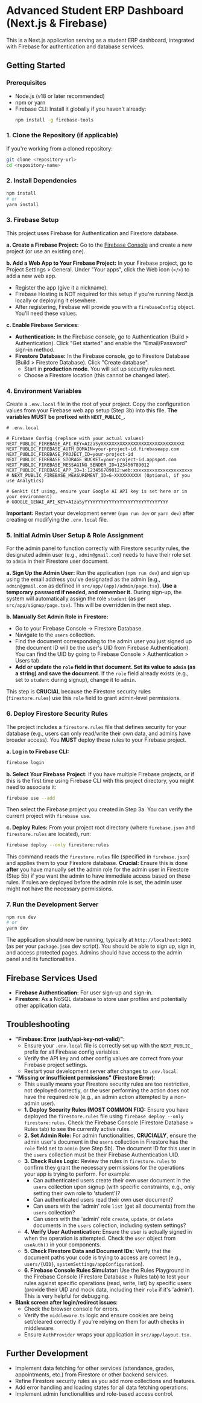 
# Advanced Student ERP Dashboard (Next.js & Firebase)

This is a Next.js application serving as a student ERP dashboard, integrated with Firebase for authentication and database services.

## Getting Started

### Prerequisites

*   Node.js (v18 or later recommended)
*   npm or yarn
*   Firebase CLI: Install it globally if you haven't already:
    ```bash
    npm install -g firebase-tools
    ```

### 1. Clone the Repository (if applicable)

If you're working from a cloned repository:
```bash
git clone <repository-url>
cd <repository-name>
```

### 2. Install Dependencies

```bash
npm install
# or
yarn install
```

### 3. Firebase Setup

This project uses Firebase for Authentication and Firestore database.

**a. Create a Firebase Project:**
   Go to the [Firebase Console](https://console.firebase.google.com/) and create a new project (or use an existing one).

**b. Add a Web App to Your Firebase Project:**
   In your Firebase project, go to Project Settings > General. Under "Your apps", click the Web icon (`</>`) to add a new web app.
   - Register the app (give it a nickname).
   - Firebase Hosting is NOT required for this setup if you're running Next.js locally or deploying it elsewhere.
   - After registering, Firebase will provide you with a `firebaseConfig` object. You'll need these values.

**c. Enable Firebase Services:**
   - **Authentication:** In the Firebase console, go to Authentication (Build > Authentication). Click "Get started" and enable the "Email/Password" sign-in method.
   - **Firestore Database:** In the Firebase console, go to Firestore Database (Build > Firestore Database). Click "Create database".
     - Start in **production mode**. You will set up security rules next.
     - Choose a Firestore location (this cannot be changed later).

### 4. Environment Variables

Create a `.env.local` file in the root of your project. Copy the configuration values from your Firebase web app setup (Step 3b) into this file.
**The variables MUST be prefixed with `NEXT_PUBLIC_`.**

```env
# .env.local

# Firebase Config (replace with your actual values)
NEXT_PUBLIC_FIREBASE_API_KEY=AIzaSyXXXXXXXXXXXXXXXXXXXXXXXXXXXXXXX
NEXT_PUBLIC_FIREBASE_AUTH_DOMAIN=your-project-id.firebaseapp.com
NEXT_PUBLIC_FIREBASE_PROJECT_ID=your-project-id
NEXT_PUBLIC_FIREBASE_STORAGE_BUCKET=your-project-id.appspot.com
NEXT_PUBLIC_FIREBASE_MESSAGING_SENDER_ID=123456789012
NEXT_PUBLIC_FIREBASE_APP_ID=1:123456789012:web:xxxxxxxxxxxxxxxxxxxxxx
# NEXT_PUBLIC_FIREBASE_MEASUREMENT_ID=G-XXXXXXXXXX (Optional, if you use Analytics)

# Genkit (if using, ensure your Google AI API key is set here or in your environment)
# GOOGLE_GENAI_API_KEY=AIzaSyYYYYYYYYYYYYYYYYYYYYYYYYYYYYYYY
```

**Important:** Restart your development server (`npm run dev` or `yarn dev`) after creating or modifying the `.env.local` file.

### 5. Initial Admin User Setup & Role Assignment

For the admin panel to function correctly with Firestore security rules, the designated admin user (e.g., `admin@gmail.com`) needs to have their role set to `admin` in their Firestore user document.

**a. Sign Up the Admin User:**
   Run the application (`npm run dev`) and sign up using the email address you've designated as the admin (e.g., `admin@gmail.com` as defined in `src/app/(app)/admin/page.tsx`). **Use a temporary password if needed, and remember it.**
   During sign-up, the system will automatically assign the role `student` (as per `src/app/signup/page.tsx`). This will be overridden in the next step.

**b. Manually Set Admin Role in Firestore:**
   - Go to your Firebase Console -> Firestore Database.
   - Navigate to the `users` collection.
   - Find the document corresponding to the admin user you just signed up (the document ID will be the user's UID from Firebase Authentication). You can find the UID by going to Firebase Console > Authentication > Users tab.
   - **Add or update the `role` field in that document. Set its value to `admin` (as a string) and save the document.** If the `role` field already exists (e.g., set to `student` during signup), change it to `admin`.

   This step is **CRUCIAL** because the Firestore security rules (`firestore.rules`) use this `role` field to grant admin-level permissions.

### 6. Deploy Firestore Security Rules

The project includes a `firestore.rules` file that defines security for your database (e.g., users can only read/write their own data, and admins have broader access). You **MUST** deploy these rules to your Firebase project.

**a. Log in to Firebase CLI:**
```bash
firebase login
```

**b. Select Your Firebase Project:**
If you have multiple Firebase projects, or if this is the first time using Firebase CLI with this project directory, you might need to associate it:
```bash
firebase use --add
```
Then select the Firebase project you created in Step 3a. You can verify the current project with `firebase use`.

**c. Deploy Rules:**
From your project root directory (where `firebase.json` and `firestore.rules` are located), run:
```bash
firebase deploy --only firestore:rules
```
This command reads the `firestore.rules` file (specified in `firebase.json`) and applies them to your Firestore database.
**Crucial:** Ensure this is done **after** you have manually set the admin role for the admin user in Firestore (Step 5b) if you want the admin to have immediate access based on these rules. If rules are deployed before the admin role is set, the admin user might not have the necessary permissions.

### 7. Run the Development Server

```bash
npm run dev
# or
yarn dev
```

The application should now be running, typically at `http://localhost:9002` (as per your `package.json` dev script). You should be able to sign up, sign in, and access protected pages. Admins should have access to the admin panel and its functionalities.

## Firebase Services Used

*   **Firebase Authentication:** For user sign-up and sign-in.
*   **Firestore:** As a NoSQL database to store user profiles and potentially other application data.

## Troubleshooting

*   **"Firebase: Error (auth/api-key-not-valid)"**:
    *   Ensure your `.env.local` file is correctly set up with the `NEXT_PUBLIC_` prefix for all Firebase config variables.
    *   Verify the API key and other config values are correct from your Firebase project settings.
    *   Restart your development server after changes to `.env.local`.
*   **"Missing or insufficient permissions" (Firestore Error)**:
    *   This usually means your Firestore security rules are too restrictive, not deployed correctly, or the user performing the action does not have the required role (e.g., an admin action attempted by a non-admin user).
    *   **1. Deploy Security Rules (MOST COMMON FIX):** Ensure you have deployed the `firestore.rules` file using `firebase deploy --only firestore:rules`. Check the Firebase Console (Firestore Database > Rules tab) to see the currently active rules.
    *   **2. Set Admin Role:** For admin functionalities, **CRUCIALLY**, ensure the admin user's document in the `users` collection in Firestore has the `role` field set to `admin` (see Step 5b). The document ID for this user in the `users` collection must be their Firebase Authentication UID.
    *   **3. Check Rules Logic:** Review the rules in `firestore.rules` to confirm they grant the necessary permissions for the operations your app is trying to perform. For example:
        *   Can authenticated users create their own user document in the `users` collection upon signup (with specific constraints, e.g., only setting their own role to 'student')?
        *   Can authenticated users read their own user document?
        *   Can users with the 'admin' role `list` (get all documents) from the `users` collection?
        *   Can users with the 'admin' role `create`, `update`, or `delete` documents in the `users` collection, including system settings?
    *   **4. Verify User Authentication:** Ensure the user is actually signed in when the operation is attempted. Check the `user` object from `useAuth()` in your components.
    *   **5. Check Firestore Data and Document IDs:** Verify that the document paths your code is trying to access are correct (e.g., `users/{UID}`, `systemSettings/appConfiguration`).
    *   **6. Firebase Console Rules Simulator:** Use the Rules Playground in the Firebase Console (Firestore Database > Rules tab) to test your rules against specific operations (read, write, list) by specific users (provide their UID and mock data, including their `role` if it's 'admin'). This is very helpful for debugging.
*   **Blank screen after login/redirect issues**:
    *   Check the browser console for errors.
    *   Verify the `middleware.ts` logic and ensure cookies are being set/cleared correctly if you're relying on them for auth checks in middleware.
    *   Ensure `AuthProvider` wraps your application in `src/app/layout.tsx`.

## Further Development

*   Implement data fetching for other services (attendance, grades, appointments, etc.) from Firestore or other backend services.
*   Refine Firestore security rules as you add more collections and features.
*   Add error handling and loading states for all data fetching operations.
*   Implement admin functionalities and role-based access control.

```